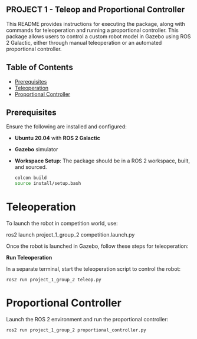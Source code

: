 ## PROJECT 1 - Teleop and Proportional Controller

This README provides instructions for executing the package, along with commands for teleoperation and running a proportional controller. This package allows users to control a custom robot model in Gazebo using ROS 2 Galactic, either through manual teleoperation or an automated proportional controller.

## Table of Contents

- [Prerequisites](#prerequisites)
- [Teleoperation](#teleoperation)
- [Proportional Controller](#proportional-controller)


## Prerequisites

Ensure the following are installed and configured:

- **Ubuntu 20.04** with **ROS 2 Galactic**
- **Gazebo** simulator
- **Workspace Setup**: The package should be in a ROS 2 workspace, built, and sourced.

   ```bash
   colcon build
   source install/setup.bash

# Teleoperation

To launch the robot in competition world, use:

   ros2 launch project_1_group_2 competition.launch.py


Once the robot is launched in Gazebo, follow these steps for teleoperation:

**Run Teleoperation**

In a separate terminal, start the teleoperation script to control the robot:

    ros2 run project_1_group_2 teleop.py

# Proportional Controller

Launch the ROS 2 environment and run the proportional controller:

    ros2 run project_1_group_2 proportional_controller.py

